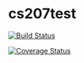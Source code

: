 
# cs207test

[![Build Status](https://travis-ci.org/wenbofu/cs207binsearch.svg?branch=master)](https://travis-ci.org/wenbofu/cs207binsearch)

[![Coverage Status](https://coveralls.io/repos/github/wenbofu/cs207binsearch/badge.svg?branch=master)](https://coveralls.io/github/wenbofu/cs207binsearch?branch=master)